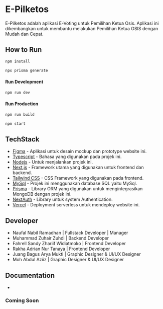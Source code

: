 # E-Pilketos

E-Pilketos adalah aplikasi E-Voting untuk Pemilihan Ketua Osis. Aplikasi ini dikembangkan untuk membantu melakukan Pemilihan Ketua OSIS dengan Mudah dan Cepat.

## How to Run

```sh
npm install
```

```sh
npx prisma generate
```

#### Run Development

```sh
npm run dev
```

#### Run Production

```sh
npm run build
```

```sh
npm start
```

## TechStack

- [Figma](https://figma.com/) - Aplikasi untuk desain mockup dan prototype website ini.
- [Typescript](https://www.typescriptlang.org/docs/) - Bahasa yang digunakan pada projek ini.
- [Nodejs](https://nodejs.org/) - Untuk menjalankan projek ini.
- [Next.js](https://nextjs.org/) - Framework utama yang digunakan untuk frontend dan backend.
- [Tailwind CSS](https://tailwindcss.com/) - CSS Framework yang digunakan pada frontend.
- [MySql](https://www.mongodb.com/) - Projek ini menggunakan database SQL yaitu MySql.
- [Prisma](https://prisma.io/) - Library ORM yang digunakan untuk mengintegrasikan MongoDB dengan projek ini.
- [NextAuth](https://next-auth.js.org/) - Library untuk system Authentication.
- [Vercel](https://vercel.com) - Deployment serverless untuk mendeploy website ini.

## Developer

- Naufal Nabil Ramadhan | Fullstack Developer | Manager
- Muhammad Zuhair Zuhdi | Backend Developer
- Fahrell Sandy Zhariif Widiatmoko | Frontend Developer
- Rakha Adrian Nur Tanaya | Frontend Developer
- Juang Bagus Arya Mukti | Graphic Designer & UI/UX Designer
- Moh Abdul Aziiz | Graphic Designer & UI/UX Designer

## Documentation

-

### Coming Soon
